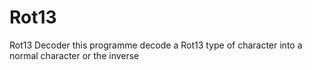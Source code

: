 # Rot13
Rot13 Decoder 
this programme decode a Rot13 type of character into a normal character or the inverse 
